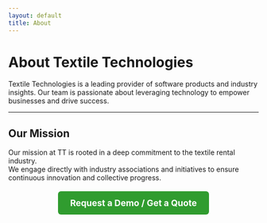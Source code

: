 ```yaml
---
layout: default
title: About
---
```


# About Textile Technologies

Textile Technologies is a leading provider of software products and industry insights. Our team is passionate about leveraging technology to empower businesses and drive success.  

---

## Our Mission

Our mission at TT is rooted in a deep commitment to the textile rental industry.  
We engage directly with industry associations and initiatives to ensure continuous innovation and collective progress.


<p style="text-align:center; margin-top:2rem;">
  <a href="/contact" style="padding:0.8rem 1.5rem; background:#309c2f; color:#fff; text-decoration:none; border-radius:6px; font-weight:bold; font-size:1.1rem;">
    Request a Demo / Get a Quote
  </a>
</p>
